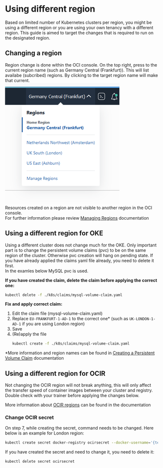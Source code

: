 # Using different region
Based on limited number of Kubernetes clusters per region, you might be using a different region or you are using your own tenancy with a different region. This guide is aimed to target the changes that is required to run on the designated region.

## Changing a region
Region change is done within the OCI console. On the top right, press to the current region name (such as Germany Central (Frankfurt)). This will list availabe (subcribed) regions. By clicking to the target region name will make that current.  
![](./images/change-region.png)  
Resources created on a region are not visible to another region in the OCI console.  
For further information please review [Managing Regions](https://c/en-us/iaas/Content/Identity/Tasks/managingregions.htm) documentation


## Using a different region for OKE
Using a different cluster does not change much for the OKE. Only important part is to change the persistent volume claims (pvc) to be on the same region of the cluster. Otherwise pvc creation will hang on pending state. If you have already applied the claims yaml file already, you need to delete it first.  
In the examles below MySQL pvc is used. 

**If you have created the claim, delete the claim before applying the correct one:**
```sh
kubectl delete -f ./k8s/claims/mysql-volume-claim.yaml 
```

**Fix and apply correct claim:**
1. Edit the claim file (mysql-volume-claim.yaml)
2. Replace `EU-FRANKFURT-1-AD-1` to the correct one* (such as `UK-LONDON-1-AD-1` if you are using London region)
3. Save
4. (Re)apply the file
    ```sh
    kubectl create -f ./k8s/claims/mysql-volume-claim.yaml 
    ```

*More information and region names can be found in [Creating a Persistent Volume Claim](https://docs.cloud.oracle.com/en-us/iaas/Content/ContEng/Tasks/contengcreatingpersistentvolumeclaim.htm) documentation

## Using a different region for OCIR
Not changing the OCIR region will not break anything, this will only affect the transfer speed of container images between your cluster and registry. Double check with your trainer before applying the changes below.

More information about [OCIR regions](https://docs.cloud.oracle.com/en-us/iaas/Content/Registry/Concepts/registryprerequisites.htm#regional-availability) can be found in the documentation

### Change OCIR secret
On step 7, while creating the secret, command needs to be changed. Here below is an example for London region:
```sh
kubectl create secret docker-registry ocirsecret --docker-username='{tenancy}/{username}' --docker-password='{Auth Token}' --docker-server=lhr.ocir.io --docker-email='api.user@acme.com'
```
If you have created the secret and need to change it, you need to delete it:
```sh
kubectl delete secret ocirsecret
```
